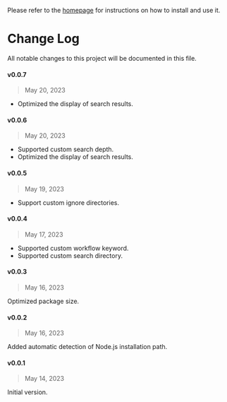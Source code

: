 Please refer to the [homepage](https://github.com/toFrankie/alfred-open-with-vscode#readme) for instructions on how to install and use it.

# Change Log

All notable changes to this project will be documented in this file.

#### v0.0.7

> May 20, 2023

- Optimized the display of search results.

#### v0.0.6

> May 20, 2023

- Supported custom search depth.
- Optimized the display of search results.

#### v0.0.5

> May 19, 2023

- Support custom ignore directories.

#### v0.0.4

> May 17, 2023

- Supported custom workflow keyword.
- Supported custom search directory.

#### v0.0.3

> May 16, 2023

Optimized package size.

#### v0.0.2

> May 16, 2023

Added automatic detection of Node.js installation path.

#### v0.0.1

> May 14, 2023

Initial version.
